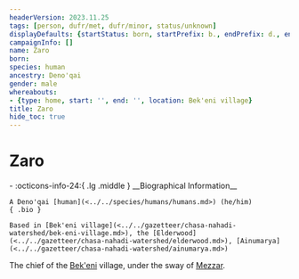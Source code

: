 ```yaml
---
headerVersion: 2023.11.25
tags: [person, dufr/met, dufr/minor, status/unknown]
displayDefaults: {startStatus: born, startPrefix: b., endPrefix: d., endStatus: died}
campaignInfo: []
name: Zaro
born:
species: human
ancestry: Deno'qai
gender: male
whereabouts:
- {type: home, start: '', end: '', location: Bek'eni village}
title: Zaro
hide_toc: true
---
```

# Zaro
<div class="grid cards ext-narrow-margin ext-one-column" markdown>
- :octicons-info-24:{ .lg .middle } __Biographical Information__

    A Deno'qai [human](<../../species/humans/humans.md>) (he/him)  
    { .bio }

    Based in [Bek'eni village](<../../gazetteer/chasa-nahadi-watershed/bek-eni-village.md>), the [Elderwood](<../../gazetteer/chasa-nahadi-watershed/elderwood.md>), [Ainumarya](<../../gazetteer/chasa-nahadi-watershed/ainumarya.md>)
</div>


The chief of the [Bek'eni](<../../groups/deno-qai/bek-eni.md>) village, under the sway of [Mezzar](<../other-nonhumans/mezzar.md>). 